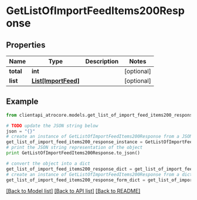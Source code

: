 # GetListOfImportFeedItems200Response


## Properties
Name | Type | Description | Notes
------------ | ------------- | ------------- | -------------
**total** | **int** |  | [optional] 
**list** | [**List[ImportFeed]**](ImportFeed.md) |  | [optional] 

## Example

```python
from clientapi_atrocore.models.get_list_of_import_feed_items200_response import GetListOfImportFeedItems200Response

# TODO update the JSON string below
json = "{}"
# create an instance of GetListOfImportFeedItems200Response from a JSON string
get_list_of_import_feed_items200_response_instance = GetListOfImportFeedItems200Response.from_json(json)
# print the JSON string representation of the object
print GetListOfImportFeedItems200Response.to_json()

# convert the object into a dict
get_list_of_import_feed_items200_response_dict = get_list_of_import_feed_items200_response_instance.to_dict()
# create an instance of GetListOfImportFeedItems200Response from a dict
get_list_of_import_feed_items200_response_form_dict = get_list_of_import_feed_items200_response.from_dict(get_list_of_import_feed_items200_response_dict)
```
[[Back to Model list]](../README.md#documentation-for-models) [[Back to API list]](../README.md#documentation-for-api-endpoints) [[Back to README]](../README.md)


